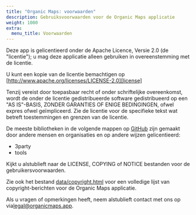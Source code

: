 ```yaml
---
title: "Organic Maps: voorwaarden"
description: Gebruiksvoorwaarden voor de Organic Maps applicatie
weight: 1000
extra:
  menu_title: Voorwaarden
---
```


Deze app is gelicentieerd onder de Apache Licence, Versie 2.0 (de
"licentie"); u mag deze applicatie alleen gebruiken in overeenstemming met
de licentie.

U kunt een kopie van de licentie bemachtigen op
[http://www.apache.org/licenses/LICENSE-2.0][license]

Tenzij vereist door toepasbaar recht of onder schriftelijke overeenkomst,
wordt de onder de licentie gedistribueerde software gedistribueerd op een
"AS IS"-BASIS, ZONDER GARANTIES OF ENIGE BEDINGINGEN, ofwel expres ofwel
geïmpliceerd. Zie de licentie voor de specifieke tekst wat betreft
toestemmingen en grenzen van de licentie.

De meeste bibliotheken in de volgende mappen op [GitHub][github] zijn
gemaakt door andere mensen en organisaties en op andere wijzen
gelicentieerd:

- 3party
- tools

Kijkt u alstublieft naar de LICENSE, COPYING of NOTICE bestanden voor de
gebruikersvoorwaarden.

Zie ook het bestand [data/copyright.html][copyright] voor een volledige
lijst van copyright-berichten voor de Organic Maps applicatie.

Als u vragen of opmerkingen heeft, neem alstublieft contact met ons op
via[legal@organicmaps.app](mailto:legal@organicmaps.app).

[github]: https://github.com/organicmaps/organicmaps
[license]: http://www.apache.org/licenses/LICENSE-2.0
[copyright]: https://htmlpreview.github.io/?https://github.com/organicmaps/organicmaps/master/data/copyright.html
